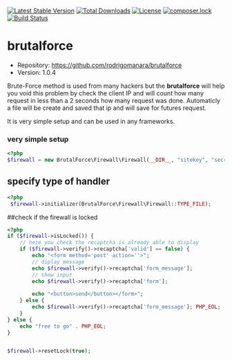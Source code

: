 [![Latest Stable Version](https://poser.pugx.org/rmanara/brutalforce/v/stable)](https://packagist.org/packages/rmanara/brutalforce)
[![Total Downloads](https://poser.pugx.org/rmanara/brutalforce/downloads)](https://packagist.org/packages/rmanara/brutalforce)
[![License](https://poser.pugx.org/rmanara/brutalforce/license)](https://packagist.org/packages/rmanara/brutalforce)
[![composer.lock](https://poser.pugx.org/rmanara/brutalforce/composerlock)](https://packagist.org/packages/rmanara/brutalforce)
[![Build Status](https://travis-ci.org/rodrigomanara/brutalforce.svg?branch=master)](https://travis-ci.org/rodrigomanara/brutalforce)

# brutalforce

* Repository: https://github.com/rodrigomanara/brutalforce
* Version: 1.0.4

Brute-Force method is used from many hackers but the <b>brutalforce</b> will help you void this problem by check  the client IP and will count how many request in less than a 2 seconds how many request was done.
Automaticly a file will be create and saved that ip and will save for futures request.

It is very simple setup and can be used in any frameworks.

### very simple setup
```php
<?php
$firewall = new BrutalForce\Firewall\Firewall(__DIR__, "sitekey", "secret");
```
## specify type of handler
```php
<?php
 $firewall->initializer(BrutalForce\Firewall\Firewall::TYPE_FILE);
```
##check if the firewall is locked
```php
<?php
if ($firewall->isLocked()) {
    // here you check the recaptcha is already able to display
    if ($firewall->verify()->recaptcha['valid'] == false) {
        echo "<form method='post' action=''>";
        // diplay message 
        echo $firewall->verify()->recaptcha['form_message'];
        // show input
        echo $firewall->verify()->recaptcha['form'];
        
        echo "<button>send</button></form>";
    } else {
        echo $firewall->verify()->recaptcha['form_message']; PHP_EOL;
    }
} else {
    echo "free to go" . PHP_EOL;
}
```

```php 

$firewall->resetLock(true);

```
